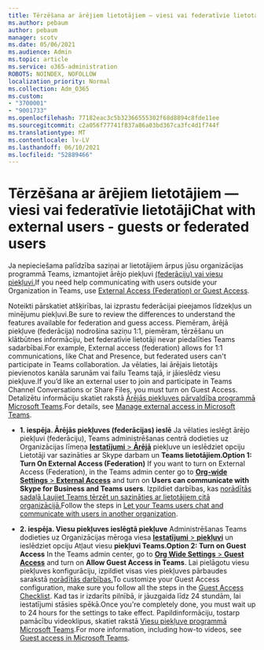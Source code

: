 ```yaml
---
title: Tērzēšana ar ārējiem lietotājiem — viesi vai federatīvie lietotāji
ms.author: pebaum
author: pebaum
manager: scotv
ms.date: 05/06/2021
ms.audience: Admin
ms.topic: article
ms.service: o365-administration
ROBOTS: NOINDEX, NOFOLLOW
localization_priority: Normal
ms.collection: Adm_O365
ms.custom:
- "3700001"
- "9001733"
ms.openlocfilehash: 77182eac3c5b32366555302f68d8894c8fde11ee
ms.sourcegitcommit: c2a056f77741f837a86a03bd367ca3fc4d1f744f
ms.translationtype: MT
ms.contentlocale: lv-LV
ms.lasthandoff: 06/10/2021
ms.locfileid: "52889466"
---
```

# <a name="chat-with-external-users---guests-or-federated-users"></a><span data-ttu-id="7985c-102">Tērzēšana ar ārējiem lietotājiem — viesi vai federatīvie lietotāji</span><span class="sxs-lookup"><span data-stu-id="7985c-102">Chat with external users - guests or federated users</span></span>

<span data-ttu-id="7985c-103">Ja nepieciešama palīdzība saziņai ar lietotājiem ārpus jūsu organizācijas programmā Teams, izmantojiet ārējo piekļuvi [(federāciju) vai viesu piekļuvi.](/microsoftteams/manage-external-access#external-access-vs-guest-access)</span><span class="sxs-lookup"><span data-stu-id="7985c-103">If you need help communicating with users outside your Organization in Teams, use [External Access (Federation) or Guest Access](/microsoftteams/manage-external-access#external-access-vs-guest-access).</span></span>

<span data-ttu-id="7985c-104">Noteikti pārskatiet atšķirības, lai izprastu federācijai pieejamos līdzekļus un minējumu piekļuvi.</span><span class="sxs-lookup"><span data-stu-id="7985c-104">Be sure to review the differences to understand the features available for federation and guess access.</span></span> <span data-ttu-id="7985c-105">Piemēram, ārējā piekļuve (federācija) nodrošina saziņu 1:1, piemēram, tērzēšanu un klātbūtnes informāciju, bet federatīvie lietotāji nevar piedalīties Teams sadarbībai.</span><span class="sxs-lookup"><span data-stu-id="7985c-105">For example, External access (federation) allows for 1:1 communications, like Chat and Presence, but federated users can't participate in Teams collaboration.</span></span> <span data-ttu-id="7985c-106">Ja vēlaties, lai ārējais lietotājs pievienotos kanāla sarunām vai failu Teams tajā, ir jāieslēdz viesu piekļuve.</span><span class="sxs-lookup"><span data-stu-id="7985c-106">If you’d like an external user to join and participate in Teams Channel Conversations or Share Files, you must turn on Guest Access.</span></span> <span data-ttu-id="7985c-107">Detalizētu informāciju skatiet rakstā [Ārējās piekļuves pārvaldība programmā Microsoft Teams](/microsoftteams/manage-external-access#external-access-vs-guest-access).</span><span class="sxs-lookup"><span data-stu-id="7985c-107">For details, see [Manage external access in Microsoft Teams](/microsoftteams/manage-external-access#external-access-vs-guest-access).</span></span>

- <span data-ttu-id="7985c-108">**1. iespēja. Ārējās piekļuves (federācijas) ieslē** Ja vēlaties ieslēgt ārējo piekļuvi (federāciju), Teams administrēšanas centrā dodieties uz Organizācijas līmeņa [ **Iestatījumi**  >  **Ārējā**](https://admin.teams.microsoft.com/company-wide-settings/external-communications) piekļuve un ieslēdziet opciju Lietotāji var sazināties ar Skype darbam un **Teams lietotājiem.**</span><span class="sxs-lookup"><span data-stu-id="7985c-108">**Option 1: Turn On External Access (Federation)** If you want to turn on External Access (Federation), in the Teams admin center go to [**Org-wide Settings** > **External Access**](https://admin.teams.microsoft.com/company-wide-settings/external-communications) and turn on **Users can communicate with Skype for Business and Teams users**.</span></span> <span data-ttu-id="7985c-109">Izpildiet darbības, kas [norādītās sadaļā Ļaujiet Teams tērzēt un sazināties ar lietotājiem citā organizācijā.](/microsoftteams/manage-external-access#let-your-teams-users-chat-and-communicate-with-users-in-another-organization)</span><span class="sxs-lookup"><span data-stu-id="7985c-109">Follow the steps in [Let your Teams users chat and communicate with users in another organization](/microsoftteams/manage-external-access#let-your-teams-users-chat-and-communicate-with-users-in-another-organization).</span></span>

- <span data-ttu-id="7985c-110">**2. iespēja. Viesu piekļuves ieslēgtā piekļuve** Administrēšanas Teams dodieties uz Organizācijas mēroga viesa [ **Iestatījumi**  >  **piekļuvi**](https://admin.teams.microsoft.com/company-wide-settings/guest-configuration) un ieslēdziet opciju Atļaut viesu **piekļuvi Teams.**</span><span class="sxs-lookup"><span data-stu-id="7985c-110">**Option 2: Turn on Guest Access** In the Teams admin center, go to [**Org Wide Settings** > **Guest Access**](https://admin.teams.microsoft.com/company-wide-settings/guest-configuration) and turn on **Allow Guest Access in Teams**.</span></span> <span data-ttu-id="7985c-111">Lai pielāgotu viesu piekļuves konfigurāciju, izpildiet visas vies piekļuves pārbaudes sarakstā [norādītās darbības.](/microsoftteams/guest-access-checklist)</span><span class="sxs-lookup"><span data-stu-id="7985c-111">To customize your Guest Access configuration, make sure you follow all the steps in the [Guest Access Checklist](/microsoftteams/guest-access-checklist).</span></span> <span data-ttu-id="7985c-112">Kad tas ir izdarīts pilnībā, ir jāuzgaida līdz 24 stundām, lai iestatījumi stāsies spēkā.</span><span class="sxs-lookup"><span data-stu-id="7985c-112">Once you're completely done, you must wait up to 24 hours for the settings to take effect.</span></span> <span data-ttu-id="7985c-113">Papildinformāciju, tostarp pamācību videoklipus, skatiet rakstā [Viesu piekļuve programmā Microsoft Teams](/microsoftteams/guest-access).</span><span class="sxs-lookup"><span data-stu-id="7985c-113">For more information, including how-to videos, see [Guest access in Microsoft Teams](/microsoftteams/guest-access).</span></span>